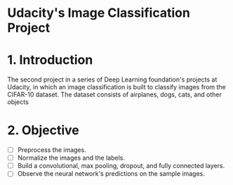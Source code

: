 # Udacity's Image Classification Project

# 1. Introduction
The second project in a series of Deep Learning foundation's projects at Udacity, in which an image classification is built to classify images from the CIFAR-10 dataset. The dataset consists of airplanes, dogs, cats, and other objects

# 2. Objective
- [ ] Preprocess the images.
- [ ] Normalize the images and the labels.
- [ ] Build a convolutional, max pooling, dropout, and fully connected layers.
- [ ] Observe the neural network's predictions on the sample images.
